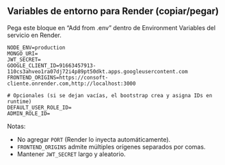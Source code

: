 ## Variables de entorno para Render (copiar/pegar)

Pega este bloque en “Add from .env” dentro de Environment Variables del servicio en Render.

```env
NODE_ENV=production
MONGO_URI=
JWT_SECRET=
GOOGLE_CLIENT_ID=91663457913-110cs3ahveo1ra07dj72i4p89pt50dkt.apps.googleusercontent.com
FRONTEND_ORIGINS=https://consoft-cliente.onrender.com,http://localhost:3000

# Opcionales (si se dejan vacías, el bootstrap crea y asigna IDs en runtime)
DEFAULT_USER_ROLE_ID=
ADMIN_ROLE_ID=
```

Notas:
- No agregar `PORT` (Render lo inyecta automáticamente).
- `FRONTEND_ORIGINS` admite múltiples orígenes separados por comas.
- Mantener `JWT_SECRET` largo y aleatorio.

